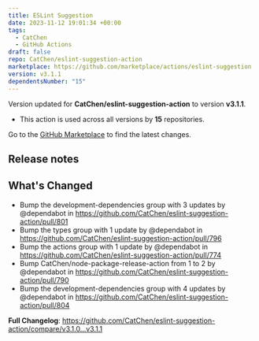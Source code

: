 ```yaml
---
title: ESLint Suggestion
date: 2023-11-12 19:01:34 +00:00
tags:
  - CatChen
  - GitHub Actions
draft: false
repo: CatChen/eslint-suggestion-action
marketplace: https://github.com/marketplace/actions/eslint-suggestion
version: v3.1.1
dependentsNumber: "15"
---
```



Version updated for **CatChen/eslint-suggestion-action** to version **v3.1.1**.
- This action is used across all versions by **15** repositories.

Go to the [GitHub Marketplace](https://github.com/marketplace/actions/eslint-suggestion) to find the latest changes.

## Release notes

## What's Changed
* Bump the development-dependencies group with 3 updates by @dependabot in https://github.com/CatChen/eslint-suggestion-action/pull/801
* Bump the types group with 1 update by @dependabot in https://github.com/CatChen/eslint-suggestion-action/pull/796
* Bump the actions group with 1 update by @dependabot in https://github.com/CatChen/eslint-suggestion-action/pull/774
* Bump CatChen/node-package-release-action from 1 to 2 by @dependabot in https://github.com/CatChen/eslint-suggestion-action/pull/790
* Bump the development-dependencies group with 4 updates by @dependabot in https://github.com/CatChen/eslint-suggestion-action/pull/804


**Full Changelog**: https://github.com/CatChen/eslint-suggestion-action/compare/v3.1.0...v3.1.1
